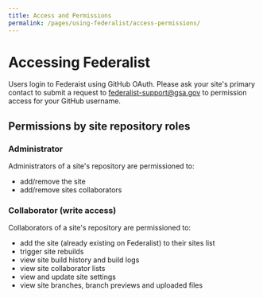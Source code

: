 ```yaml
---
title: Access and Permissions
permalink: /pages/using-federalist/access-permissions/
---
```


# Accessing Federalist

Users login to Federaist using GitHub OAuth.  Please ask your site's primary contact to submit a request to federalist-support@gsa.gov to permission access for your GitHub username.

## Permissions by site repository roles

### Administrator

Administrators of a site's repository are permissioned to:
* add/remove the site
* add/remove sites collaborators

### Collaborator (write access)

Collaborators of a site's repository are permissioned to:
- add the site (already existing on Federalist) to their sites list
- trigger site rebuilds
- view site build history and build logs
- view site collaborator lists
- view and update site settings
- view site branches, branch previews and uploaded files
